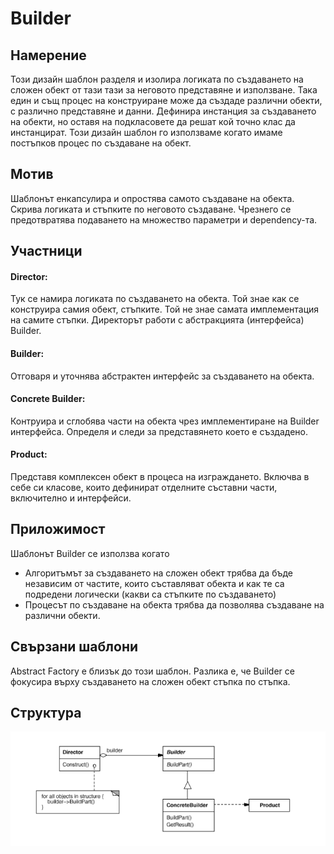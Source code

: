 # Builder

## Намерение
Този дизайн шаблон разделя и изолира логиката по създаването на сложен обект от тази тази за неговото представяне и използване. Така един и същ процес на конструиране може да създаде различни обекти, с различно представяне и данни.
Дефинира инстанция за създаването на обекти, но оставя на подкласовете да решат кой точно клас да инстанцират.
Този дизайн шаблон го използваме когато имаме постъпков процес по създаване на обект.

## Мотив
Шаблонът енкапсулира и опростява самото създаване на обекта. Скрива логиката и стъпките по неговото създаване. Чрезнего се предотвратява подаването на множество параметри и dependency-та.

## Участници
#### Director: 
Тук се намира логиката по създаването на обекта. Той знае как се конструира самия обект, стъпките. Той не знае самата имплементация на самите стъпки. Директорът работи с абстракцията (интерфейса) Builder.
#### Builder:
Отговаря и уточнява абстрактен интерфейс за създаването на обекта.
#### Concrete Builder:
Контруира и сглобява части на обекта чрез имплементиране на Builder интерфейса.
Определя и следи за представянето което е създадено.
#### Product:
Представя комплексен обект в процеса на изграждането. Включва в себе си класове, които дефинират отделните съставни части, включително и интерфейси.

## Приложимост
Шаблонът Builder се използва когато 
*   Алгоритъмът за създаването на сложен обект трябва да бъде независим от частите, които съставляват обекта и как те са подредени логически (какви са стъпките по създаването)
*   Процесът по създаване на обекта трябва да позволява създаване на различни обекти.

## Свързани шаблони
Abstract Factory е близък до този шаблон. Разлика е, че Builder се фокусира върху създаването на сложен обект стъпка по стъпка.

## Структура
![alt text](schemes/structures/builder-.structure.png)

